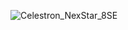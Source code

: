 ![Celestron_NexStar_8SE](https://github.com/user-attachments/assets/0cf5ef97-0ab7-44c1-87eb-35726b38af19)
